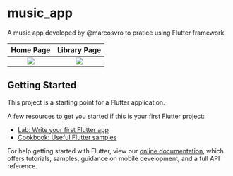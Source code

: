 # music_app

A music app developed by @marcosvro to pratice using Flutter framework.


Home Page            |  Library Page
:-------------------------:|:-------------------------:
![](https://raw.githubusercontent.com/marcosvro/music-app/master/src/Screenshot_home.png)  |  ![](https://raw.githubusercontent.com/marcosvro/music-app/master/src/Screenshot_library.png)


## Getting Started

This project is a starting point for a Flutter application.

A few resources to get you started if this is your first Flutter project:

- [Lab: Write your first Flutter app](https://flutter.dev/docs/get-started/codelab)
- [Cookbook: Useful Flutter samples](https://flutter.dev/docs/cookbook)

For help getting started with Flutter, view our
[online documentation](https://flutter.dev/docs), which offers tutorials,
samples, guidance on mobile development, and a full API reference.
